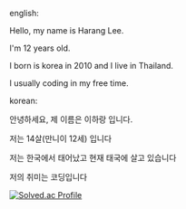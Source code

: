 english:

Hello, my name is Harang Lee.

I'm 12 years old.

I born is korea in 2010 and I live in Thailand.

I usually coding in my free time.

korean:

안녕하세요, 제 이름은 이하랑 입니다.

저는 14살(만니이 12세) 입니다

저는 한국에서 태어났고 현재 태국에 살고 있습니다

저의 취미는 코딩입니다

[![Solved.ac Profile](http://mazassumnida.wtf/api/v2/generate_badge?boj=harang7447)](https://solved.ac/harang7447/)
